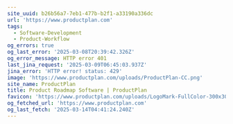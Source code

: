 ```yaml
---
site_uuid: b26b56a7-7eb1-477b-b2f1-a33190a336dc
url: 'https://www.productplan.com'
tags:
  - Software-Development
  - Product-Workflow
og_errors: true
og_last_error: '2025-03-08T20:39:42.326Z'
og_error_message: HTTP error 401
last_jina_request: '2025-03-09T06:45:03.937Z'
jina_error: 'HTTP error! status: 429'
image: 'https://www.productplan.com/uploads/ProductPlan-CC.png'
site_name: ProductPlan
title: Product Roadmap Software | ProductPlan
favicon: 'https://www.productplan.com/uploads/LogoMark-FullColor-300x300.png'
og_fetched_url: 'https://www.productplan.com'
og_last_fetch: '2025-03-14T04:41:24.240Z'
---
```



